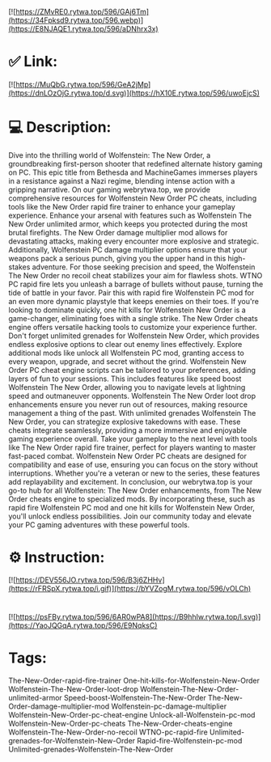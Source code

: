 [![https://ZMvRE0.rytwa.top/596/GAj6Tm](https://34Fpksd9.rytwa.top/596.webp)](https://E8NJAQE1.rytwa.top/596/aDNhrx3x)
# ✅ Link:
[![https://MuQbG.rytwa.top/596/GeA2jMp](https://dnLOzOjG.rytwa.top/d.svg)](https://hX10E.rytwa.top/596/uwoEjcS)
# 💻 Description:
Dive into the thrilling world of Wolfenstein: The New Order, a groundbreaking first-person shooter that redefined alternate history gaming on PC. This epic title from Bethesda and MachineGames immerses players in a resistance against a Nazi regime, blending intense action with a gripping narrative. On our gaming webrytwa.top, we provide comprehensive resources for Wolfenstein New Order PC cheats, including tools like the New Order rapid fire trainer to enhance your gameplay experience.
Enhance your arsenal with features such as Wolfenstein The New Order unlimited armor, which keeps you protected during the most brutal firefights. The New Order damage multiplier mod allows for devastating attacks, making every encounter more explosive and strategic. Additionally, Wolfenstein PC damage multiplier options ensure that your weapons pack a serious punch, giving you the upper hand in this high-stakes adventure.
For those seeking precision and speed, the Wolfenstein The New Order no recoil cheat stabilizes your aim for flawless shots. WTNO PC rapid fire lets you unleash a barrage of bullets without pause, turning the tide of battle in your favor. Pair this with rapid fire Wolfenstein PC mod for an even more dynamic playstyle that keeps enemies on their toes.
If you're looking to dominate quickly, one hit kills for Wolfenstein New Order is a game-changer, eliminating foes with a single strike. The New Order cheats engine offers versatile hacking tools to customize your experience further. Don't forget unlimited grenades for Wolfenstein New Order, which provides endless explosive options to clear out enemy lines effectively.
Explore additional mods like unlock all Wolfenstein PC mod, granting access to every weapon, upgrade, and secret without the grind. Wolfenstein New Order PC cheat engine scripts can be tailored to your preferences, adding layers of fun to your sessions. This includes features like speed boost Wolfenstein The New Order, allowing you to navigate levels at lightning speed and outmaneuver opponents.
Wolfenstein The New Order loot drop enhancements ensure you never run out of resources, making resource management a thing of the past. With unlimited grenades Wolfenstein The New Order, you can strategize explosive takedowns with ease. These cheats integrate seamlessly, providing a more immersive and enjoyable gaming experience overall.
Take your gameplay to the next level with tools like The New Order rapid fire trainer, perfect for players wanting to master fast-paced combat. Wolfenstein New Order PC cheats are designed for compatibility and ease of use, ensuring you can focus on the story without interruptions. Whether you're a veteran or new to the series, these features add replayability and excitement.
In conclusion, our webrytwa.top is your go-to hub for all Wolfenstein: The New Order enhancements, from The New Order cheats engine to specialized mods. By incorporating these, such as rapid fire Wolfenstein PC mod and one hit kills for Wolfenstein New Order, you'll unlock endless possibilities. Join our community today and elevate your PC gaming adventures with these powerful tools.

# ⚙️ Instruction:
[![https://DEV556JO.rytwa.top/596/B3j6ZHHv](https://rFRSpX.rytwa.top/i.gif)](https://bYVZogM.rytwa.top/596/vOLCh)
#
[![https://psFBy.rytwa.top/596/6AR0wPA8](https://B9hhIw.rytwa.top/l.svg)](https://YaoJQGqA.rytwa.top/596/E9NqksC)
# Tags:
The-New-Order-rapid-fire-trainer One-hit-kills-for-Wolfenstein-New-Order Wolfenstein-The-New-Order-loot-drop Wolfenstein-The-New-Order-unlimited-armor Speed-boost-Wolfenstein-The-New-Order The-New-Order-damage-multiplier-mod Wolfenstein-pc-damage-multiplier Wolfenstein-New-Order-pc-cheat-engine Unlock-all-Wolfenstein-pc-mod Wolfenstein-New-Order-pc-cheats The-New-Order-cheats-engine Wolfenstein-The-New-Order-no-recoil WTNO-pc-rapid-fire Unlimited-grenades-for-Wolfenstein-New-Order Rapid-fire-Wolfenstein-pc-mod Unlimited-grenades-Wolfenstein-The-New-Order





